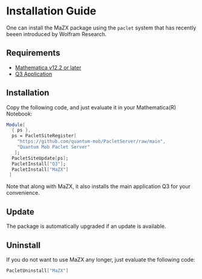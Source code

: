 # Installation Guide

One can install the MaZX package using the `paclet` system that has recently beeen introduced by Wolfram Research.

## Requirements

* [Mathematica v12.2 or later](https://www.wolfram.com/mathematica)
* [Q3 Application](https://github.com/quantum-mob/Q3)


## Installation

Copy the following code, and just evaluate it in your Mathematica(R) Notebook:

```Mathematica
Module[
  { ps },
  ps = PacletSiteRegister[
    "https://github.com/quantum-mob/PacletServer/raw/main",
    "Quantum Mob Paclet Server"
   ];
  PacletSiteUpdate[ps];
  PacletInstall["Q3"];
  PacletInstall["MaZX"]
 ]
```

Note that along with MaZX, it also installs the main application Q3 for your convenience.


## Update

The package is automatically upgraded if an update is available.

## Uninstall

If you do not want to use MaZX any longer, just evaluate the following code:

```Mathematica
PacletUninstall["MaZX"]
```
